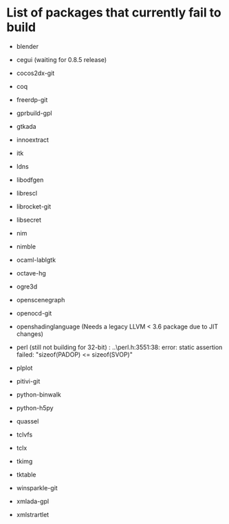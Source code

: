 List of packages that currently fail to build
=============================================

- blender

- cegui (waiting for 0.8.5 release)

- cocos2dx-git

- coq

- freerdp-git

- gprbuild-gpl

- gtkada

- innoextract

- itk

- ldns

- libodfgen

- librescl

- librocket-git

- libsecret

- nim

- nimble

- ocaml-lablgtk

- octave-hg

- ogre3d

- openscenegraph

- openocd-git

- openshadinglanguage (Needs a legacy LLVM < 3.6 package due to JIT changes)

- perl (still not building for 32-bit) : ..\perl.h:3551:38: error: static assertion failed: "sizeof(PADOP) <= sizeof(SVOP)"

- plplot

- pitivi-git

- python-binwalk

- python-h5py

- quassel

- tclvfs

- tclx

- tkimg

- tktable

- winsparkle-git

- xmlada-gpl

- xmlstrartlet
